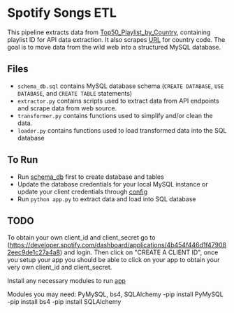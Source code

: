 # Spotify Songs ETL

This pipeline extracts data from [Top50_Playlist_by_Country](Resources/Top50_Playlist_by_Country.xlsm), containing playlist ID for API data extraction. It also scrapes [URL](https://www.nationsonline.org/oneworld/country_code_list.htm) for country code. The goal is to move data from the wild web into a structured MySQL database.

## Files

- `schema_db.sql` contains MySQL database schema (`CREATE DATABASE`, `USE DATABASE`, and `CREATE TABLE` statements)
- `extractor.py` contains scripts used to extract data from API endpoints and scrape data from web source.
- `transformer.py` contains functions used to simplify and/or clean the data.
- `loader.py` contains functions used to load transformed data into the SQL database
 
## To Run
 
 - Run [schema_db](schema_db.sql) first to create database and tables
 - Update the database credentials for your local MySQL instance or update your client credentials through [config](config.py)
 - Run `python app.py` to extract data and load into SQL database
 
## TODO

To obtain your own client_id and client_secret go to (https://developer.spotify.com/dashboard/applications/4b454f446d1f479082eec9de1c27a4a8) and login. Then click on "CREATE A CLIENT ID", once you setup your app you should be able to click on your app to obtain your very own client_id and client_secret.

Install any necessary modules to run [app](app.py)

Modules you may need: PyMySQL, bs4, SQLAlchemy
  -pip install PyMySQL
  -pip install bs4
  -pip install SQLAlchemy

